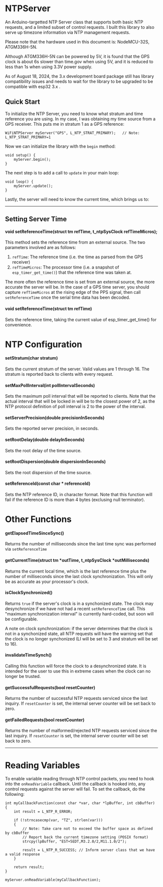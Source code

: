 # NTPServer
An Arduino-targetted NTP Server class that supports both basic NTP requests, and a limited subset of control requests. I built this library to also serve up timezone information via NTP management requests.

Please note that the hardware used in this document is: NodeMCU-32S, ATGM336H-5N. 

Although ATGM336H-5N can be powered by 5V, it is found that the GPS clock is about 6s slower than time.gov when using 5V, and it is reduced to less than 1s when using 3.3V power supply.

As of August 18, 2024, the 3.x development board package still has library compatibility issues and needs to wait for the library to be upgraded to be compatible with esp32 3.x .

## Quick Start

To initialize the NTP Server, you need to know what stratum and time reference you are using. In my case, I was obtaining my time source from a GPS receiver. This puts me in stratum 1 as a GPS reference:

```
WiFiNTPServer myServer("GPS", L_NTP_STRAT_PRIMARY);   // Note: L_NTP_STRAT_PRIMARY=1
```

Now we can initialize the library with the `begin` method:

```
void setup() {
	myServer.begin();
}
```

The next step is to add a call to `update` in your main loop:

```
void loop() {
	myServer.update();
}

```

Lastly, the server will need to know the current time, which brings us to:

---

## Setting Server Time

#### void setReferenceTime(struct tm refTime, t_ntpSysClock refTimeMicros);

This method sets the reference time from an external source. The two parameters involved are as follows:

1. `refTime`: The reference time (i.e. the time as parsed from the GPS receiver)
2. `refTimeMicros`: The processor time (i.e. a snapshot of `esp_timer_get_time()`) that the reference time was taken at.

The more often the reference time is set from an external source, the more accurate the server will be. In the case of a GPS time server, you should capture `refTimeMicros` at the rising edge of the PPS signal, then call `setReferenceTime` once the serial time data has been decoded.

#### void setReferenceTime(struct tm refTime)

Sets the reference time, taking the current value of esp_timer_get_time() for convenience.

# NTP Configuration

#### setStratum(char stratum)

Sets the current stratum of the server. Valid values are 1 through 16. The stratum is reported back to clients with every request.

#### setMaxPollInterval(int pollIntervalSeconds)

Sets the maximum poll interval that will be reported to clients. Note that the actual interval that will be locked in will be to the closest power of 2, as the NTP protocol definition of poll interval is 2 to the power of the interval.

#### setServerPrecision(double precisionInSeconds)

Sets the reported server precision, in seconds.

#### setRootDelay(double delayInSeconds)

Sets the root delay of the time source.

#### setRootDispersion(double dispersionInSeconds)

Sets the root dispersion of the time source.

#### setReferenceId(const char * referenceId)

Sets the NTP reference ID, in character format. Note that this function will fail if the reference ID is more than 4 bytes (exclusing null terminator).

# Other Functions

#### getElapsedTimeSinceSync()

Returns the number of milliseconds since the last time sync was performed via `setReferenceTime`

#### getCurrentTime(struct tm *outTime, t_ntpSysClock *outMilliseconds)

Returns the current local time, which is the last reference time plus the number of milliseconds since the last clock synchronization. This will only be as accurate as your processor's clock.

#### isClockSynchronized()

Returns `true` if the server's clock is in a synchonized state. The clock may desynchronize if we have not had a recent `setReferenceTime` call. This "maximum synchronization interval" is currently hard-coded, but soon will be configurable.

A note on clock synchronization: if the server determines that the clock is not in a synchonized state, all NTP requests will have the warning set that the clock is no longer synchonized (LI will be set to 3 and stratum will be set to 16).

#### invalidateTimeSynch()

Calling this function will force the clock to a desynchronized state. It is intended for the user to use this in extreme cases when the clock can no longer be trusted.

#### getSuccessfulRequests(bool resetCounter)

Returns the number of successful NTP requests serviced since the last inquiry. If `resetCounter` is set, the internal server counter will be set back to zero.

#### getFailedRequests(bool resetCounter)

Returns the number of malformed/rejected NTP requests serviced since the last inquiry. If `resetCounter` is set, the internal server counter will be set back to zero.

---

# Reading Variables

To enable variable reading through NTP control packets, you need to hook into the `onReadVariable` callback. Until the callback is hooked into, any control requests against the server will fail. To set the callback, do the following:

```
int myCallbackFunction(const char *var, char *lpBuffer, int cbBuffer)
{
	int result = L_NTP_R_ERROR;
	
	if (!strncasecmp(var, "TZ", strlen(var)))
	{
		// Note: Take care not to exceed the buffer space as defined by cbBuffer
		// Report back the current timezone setting (POSIX format)
		strcpy(lpBuffer, "EST+5EDT,M3.2.0/2,M11.1.0/2");
		
		result = L_NTP_R_SUCCESS; // Inform server class that we have a valid response
	}
	
	return result;
}

myServer.onReadVariable(myCallbackFunction);

```
